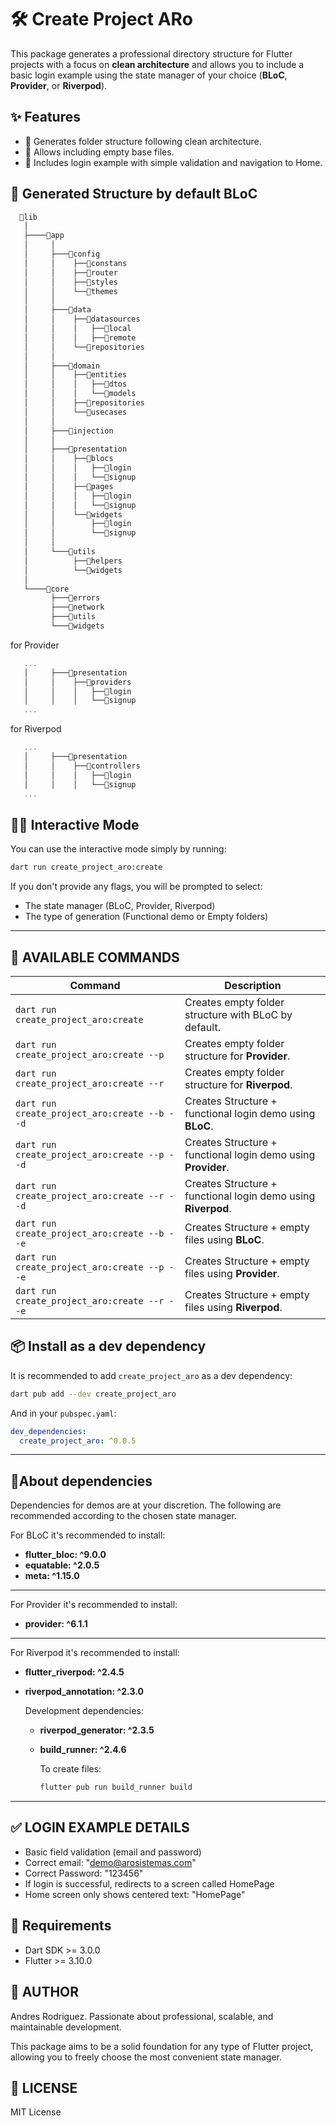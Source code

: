 # 🛠️ Create Project ARo

This package generates a professional directory structure for Flutter projects with a focus on **clean architecture** and allows you to include a basic login example using the state manager of your choice (**BLoC**, **Provider**, or **Riverpod**).

## ✨ Features

- 📁 Generates folder structure following clean architecture.
- 🧱 Allows including empty base files.
- 🔐 Includes login example with simple validation and navigation to Home.

## 🧩 Generated Structure by default BLoC

```dart
  📁lib
   │
   ├────📁app
   │     │
   │     ├───📁config
   │     │    ├──📁constans
   │     │    ├──📁router
   │     │    ├──📁styles
   │     │    └──📁themes
   │     │
   │     ├───📁data
   │     │    ├──📁datasources
   │     │    │   ├──📁local
   │     │    │   ├──📁remote
   │     │    └──📁repositories
   │     │
   │     ├───📁domain
   │     │    ├──📁entities
   │     │    │   ├──📁dtos
   │     │    │   └──📁models
   │     │    ├──📁repositories
   │     │    └──📁usecases
   │     │
   │     ├───📁injection
   │     │
   │     ├───📁presentation
   │     │    ├──📁blocs
   │     │    │   ├──📁login
   │     │    │   └──📁signup
   │     │    ├──📁pages
   │     │    │   ├──📁login
   │     │    │   └──📁signup
   │     │    └──📁widgets
   │     │        ├──📁login
   │     │        └──📁signup
   │     │
   │     └───📁utils
   │          ├──📁helpers
   │          └──📁widgets
   │  
   └────📁core
         ├───📁errors
         ├───📁network
         ├───📁utils
         └───📁widgets
```
for Provider
```dart
   ...
   │     ├───📁presentation
   │     │    ├──📁providers
   │     │    │   ├──📁login
   │     │    │   └──📁signup
   ...
```

for Riverpod
```dart
   ...
   │     ├───📁presentation
   │     │    ├──📁controllers
   │     │    │   ├──📁login
   │     │    │   └──📁signup
   ...
```


## 🧑‍💻 Interactive Mode

You can use the interactive mode simply by running:

```sh
dart run create_project_aro:create
```

If you don't provide any flags, you will be prompted to select:
- The state manager (BLoC, Provider, Riverpod)
- The type of generation (Functional demo or Empty folders)

---

## 🧩 AVAILABLE COMMANDS


| Command                             | Description                                                  |
| ---------------------------------   | ------------------------------------------------------------ |
| `dart run create_project_aro:create`           | Creates empty folder structure with BLoC by default.         |
| `dart run create_project_aro:create --p`       | Creates empty folder structure for **Provider**.              |
| `dart run create_project_aro:create --r`       | Creates empty folder structure for **Riverpod**.              |
| `dart run create_project_aro:create --b --d`   | Creates Structure + functional login demo using **BLoC**.     |
| `dart run create_project_aro:create --p --d`   | Creates Structure + functional login demo using **Provider**. |
| `dart run create_project_aro:create --r --d`   | Creates Structure + functional login demo using **Riverpod**. |
| `dart run create_project_aro:create --b --e`   | Creates Structure + empty files using **BLoC**.               |
| `dart run create_project_aro:create --p --e`   | Creates Structure + empty files using **Provider**.           |
| `dart run create_project_aro:create --r --e`   | Creates Structure + empty files using **Riverpod**.           |


## 📦 Install as a dev dependency

It is recommended to add `create_project_aro` as a dev dependency:

```sh
dart pub add --dev create_project_aro
```

And in your `pubspec.yaml`:

```yaml
dev_dependencies:
  create_project_aro: ^0.0.5
```

---

## 🧩About dependencies

Dependencies for demos are at your discretion. The following are recommended according to the chosen state manager.

For BLoC it's recommended to install:

- **flutter_bloc: ^9.0.0**
- **equatable: ^2.0.5**
- **meta: ^1.15.0**
--------------------------
For Provider it's recommended to install:
- **provider: ^6.1.1** 
--------------------------
For Riverpod it's recommended to install:
- **flutter_riverpod: ^2.4.5**
- **riverpod_annotation: ^2.3.0**

  Development dependencies:
  - **riverpod_generator: ^2.3.5**
  - **build_runner: ^2.4.6**

    To create files:
    ```dart
    flutter pub run build_runner build
    ```
--------------------------

## ✅ LOGIN EXAMPLE DETAILS

- Basic field validation (email and password)
- Correct email: "demo@arosistemas.com"
- Correct Password: "123456"
- If login is successful, redirects to a screen called HomePage
- Home screen only shows centered text: "HomePage"

## 🔧 Requirements

- Dart SDK >= 3.0.0
- Flutter >= 3.10.0

## 🧙 AUTHOR

Andres Rodriguez.
Passionate about professional, scalable, and maintainable development.

This package aims to be a solid foundation for any type of Flutter project, allowing you to freely choose the most convenient state manager.

## 📄 LICENSE

MIT License
